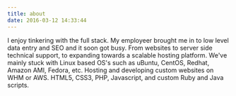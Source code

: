 ```yaml
---
title: about
date: 2016-03-12 14:33:44
---
```


I enjoy tinkering with the full stack. My employeer brought me in to low level data entry and SEO and it soon got busy. From websites to server side technical support, to expanding towards a scalable hosting platform. We've mainly stuck with Linux based OS's such as uBuntu, CentOS, Redhat, Amazon AMI, Fedora, etc. Hosting and developing custom websites on WHM or AWS. HTML5, CSS3, PHP, Javascript, and custom Ruby and Java scripts.